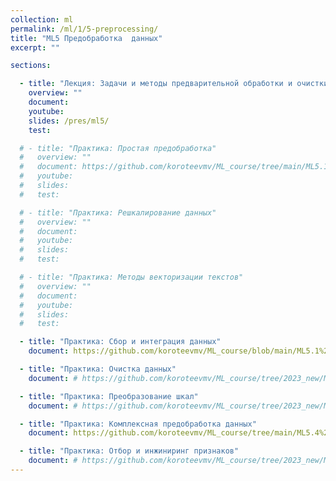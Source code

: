 ```yaml
---
collection: ml
permalink: /ml/1/5-preprocessing/
title: "ML5 Предобработка  данных"
excerpt: ""

sections:

  - title: "Лекция: Задачи и методы предварительной обработки и очистки данных" 
    overview: ""
    document: 
    youtube:
    slides: /pres/ml5/
    test:

  # - title: "Практика: Простая предобработка" 
  #   overview: ""
  #   document: https://github.com/koroteevmv/ML_course/tree/main/ML5.1_preprocessing
  #   youtube:
  #   slides:
  #   test:

  # - title: "Практика: Решкалирование данных" 
  #   overview: ""
  #   document: 
  #   youtube:
  #   slides:
  #   test:

  # - title: "Практика: Методы векторизации текстов" 
  #   overview: ""
  #   document: 
  #   youtube:
  #   slides:
  #   test:

  - title: "Практика: Сбор и интеграция данных" 
    document: https://github.com/koroteevmv/ML_course/blob/main/ML5.1%20data%20integration/README.md

  - title: "Практика: Очистка данных" 
    document: # https://github.com/koroteevmv/ML_course/tree/2023_new/ML5.4%20EDA

  - title: "Практика: Преобразование шкал" 
    document: # https://github.com/koroteevmv/ML_course/tree/2023_new/ML5.4%20EDA

  - title: "Практика: Комплексная предобработка данных" 
    document: https://github.com/koroteevmv/ML_course/tree/main/ML5.4%20EDA

  - title: "Практика: Отбор и инжиниринг признаков" 
    document: # https://github.com/koroteevmv/ML_course/tree/2023_new/ML5.4%20EDA
---
```

